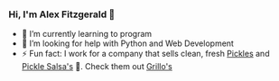 ### Hi, I'm Alex Fitzgerald 👋

- 🌱 I’m currently learning to program
- 🤔 I’m looking for help with Python and Web Development
- ⚡ Fun fact: I work for a company that sells clean, fresh [Pickles](https://www.grillospickles.com/products/#pickles) and [Pickle Salsa's](https://www.grillospickles.com/products/#pickle-de-gallo) :cucumber:. Check them out [Grillo's](https://www.grillospickles.com/)
